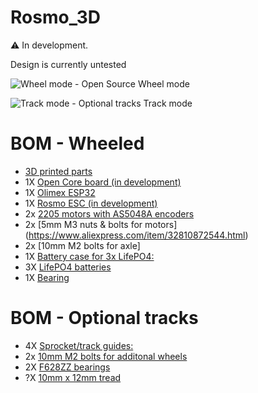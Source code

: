 # Rosmo_3D

:warning: In development. 

Design is currently untested

![Wheel mode - Open Source](https://github.com/rosmo-robot/Rosmo_3D/blob/main/wheel_mode.png)
Wheel mode

![Track mode - Optional tracks](https://github.com/rosmo-robot/Rosmo_3D/blob/main/track_mode.png)
Track mode

# BOM - Wheeled
* [3D printed parts](https://github.com/rosmo-robot/Rosmo_3D/tree/main/v1_wheeled/3D_Print)
* 1X [Open Core board (in development)](https://oshwlab.com/Rosmo/m5-proto)
* 1X [Olimex ESP32](https://www.olimex.com/Products/IoT/ESP32/ESP32-DevKit-LiPo/open-source-hardware)
* 1X [Rosmo ESC (in development)](https://github.com/rosmo-robot/Rosmo_ESC)
*	2x [2205 motors with AS5048A encoders](https://www.aliexpress.com/item/4000784118326.html)
*	2x [5mm M3 nuts & bolts for motors] (https://www.aliexpress.com/item/32810872544.html)
*	2x [10mm M2 bolts for axle]
*	1X [Battery case for 3x LifePO4:](https://www.aliexpress.com/item/4000980622098.html)
* 3X [LifePO4 batteries](https://www.aliexpress.com/item/1005002959027031.html)
*	1X [Bearing]( https://www.aliexpress.com/item/32838128238.html)

# BOM - Optional tracks

* 4X [Sprocket/track guides:](https://www.aliexpress.com/item/32919997812.html)
*	2x [10mm M2 bolts for additonal wheels](https://www.aliexpress.com/item/1005003325451662.html)
* 2X [F628ZZ bearings](https://www.aliexpress.com/item/1171316093.html)
* ?X [10mm x 12mm tread](https://www.aliexpress.com/item/4000831116641.html)
